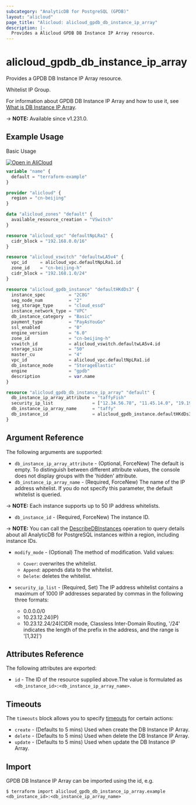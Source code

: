 ```yaml
---
subcategory: "AnalyticDB for PostgreSQL (GPDB)"
layout: "alicloud"
page_title: "Alicloud: alicloud_gpdb_db_instance_ip_array"
description: |-
  Provides a Alicloud GPDB DB Instance IP Array resource.
---
```


# alicloud_gpdb_db_instance_ip_array

Provides a GPDB DB Instance IP Array resource.

Whitelist IP Group.

For information about GPDB DB Instance IP Array and how to use it, see [What is DB Instance IP Array](https://www.alibabacloud.com/help/en/).

-> **NOTE:** Available since v1.231.0.

## Example Usage

Basic Usage

<div style="display: block;margin-bottom: 40px;"><div class="oics-button" style="float: right;position: absolute;margin-bottom: 10px;">
  <a href="https://api.aliyun.com/api-tools/terraform?resource=alicloud_gpdb_db_instance_ip_array&exampleId=4cc2820f-adfa-7133-4baf-a813634a60f9003f45b5&activeTab=example&spm=docs.r.gpdb_db_instance_ip_array.0.4cc2820fad&intl_lang=EN_US" target="_blank">
    <img alt="Open in AliCloud" src="https://img.alicdn.com/imgextra/i1/O1CN01hjjqXv1uYUlY56FyX_!!6000000006049-55-tps-254-36.svg" style="max-height: 44px; max-width: 100%;">
  </a>
</div></div>

```terraform
variable "name" {
  default = "terraform-example"
}

provider "alicloud" {
  region = "cn-beijing"
}

data "alicloud_zones" "default" {
  available_resource_creation = "VSwitch"
}

resource "alicloud_vpc" "defaultNpLRa1" {
  cidr_block = "192.168.0.0/16"
}

resource "alicloud_vswitch" "defaultwLA5v4" {
  vpc_id     = alicloud_vpc.defaultNpLRa1.id
  zone_id    = "cn-beijing-h"
  cidr_block = "192.168.1.0/24"
}

resource "alicloud_gpdb_instance" "defaultHKdDs3" {
  instance_spec         = "2C8G"
  seg_node_num          = "2"
  seg_storage_type      = "cloud_essd"
  instance_network_type = "VPC"
  db_instance_category  = "Basic"
  payment_type          = "PayAsYouGo"
  ssl_enabled           = "0"
  engine_version        = "6.0"
  zone_id               = "cn-beijing-h"
  vswitch_id            = alicloud_vswitch.defaultwLA5v4.id
  storage_size          = "50"
  master_cu             = "4"
  vpc_id                = alicloud_vpc.defaultNpLRa1.id
  db_instance_mode      = "StorageElastic"
  engine                = "gpdb"
  description           = var.name
}

resource "alicloud_gpdb_db_instance_ip_array" "default" {
  db_instance_ip_array_attribute = "taffyFish"
  security_ip_list               = ["12.34.56.78", "11.45.14.0", "19.19.81.0"]
  db_instance_ip_array_name      = "taffy"
  db_instance_id                 = alicloud_gpdb_instance.defaultHKdDs3.id
}
```

## Argument Reference

The following arguments are supported:
* `db_instance_ip_array_attribute` - (Optional, ForceNew) The default is empty. To distinguish between different attribute values, the console does not display groups with the 'hidden' attribute.
* `db_instance_ip_array_name` - (Required, ForceNew) The name of the IP address whitelist. If you do not specify this parameter, the default whitelist is queried.

-> **NOTE:**   Each instance supports up to 50 IP address whitelists.

* `db_instance_id` - (Required, ForceNew) The instance ID.

-> **NOTE:**  You can call the [DescribeDBInstances](https://www.alibabacloud.com/help/en/doc-detail/86911.html) operation to query details about all AnalyticDB for PostgreSQL instances within a region, including instance IDs.

* `modify_mode` - (Optional) The method of modification. Valid values:

  - `Cover`: overwrites the whitelist.
  - `Append`: appends data to the whitelist.
  - `Delete`: deletes the whitelist.
* `security_ip_list` - (Required, Set) The IP address whitelist contains a maximum of 1000 IP addresses separated by commas in the following three formats:
  - 0.0.0.0/0
  - 10.23.12.24(IP)
  - 10.23.12.24/24(CIDR mode, Classless Inter-Domain Routing, '/24' indicates the length of the prefix in the address, and the range is '[1,32]')

## Attributes Reference

The following attributes are exported:
* `id` - The ID of the resource supplied above.The value is formulated as `<db_instance_id>:<db_instance_ip_array_name>`.

## Timeouts

The `timeouts` block allows you to specify [timeouts](https://www.terraform.io/docs/configuration-0-11/resources.html#timeouts) for certain actions:
* `create` - (Defaults to 5 mins) Used when create the DB Instance IP Array.
* `delete` - (Defaults to 5 mins) Used when delete the DB Instance IP Array.
* `update` - (Defaults to 5 mins) Used when update the DB Instance IP Array.

## Import

GPDB DB Instance IP Array can be imported using the id, e.g.

```shell
$ terraform import alicloud_gpdb_db_instance_ip_array.example <db_instance_id>:<db_instance_ip_array_name>
```
